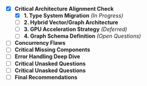- [x] **Critical Architecture Alignment Check**
  - [x] **1. Type System Migration** *(In Progress)*
  - [ ] **2. Hybrid Vector/Graph Architecture**
  - [ ] **3. GPU Acceleration Strategy** *(Deferred)*
  - [ ] **4. Graph Schema Definition** *(Open Questions)*
- [ ] **Concurrency Flaws**
- [ ] **Critical Missing Components**
- [ ] **Error Handling Deep Dive**
- [ ] **Critical Unasked Questions**
- [ ] **Critical Unasked Questions**
- [ ] **Final Recommendations**
